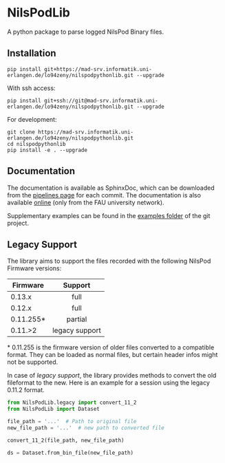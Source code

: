 # NilsPodLib

A python package to parse logged NilsPod Binary files.

## Installation

```
pip install git+https://mad-srv.informatik.uni-erlangen.de/lo94zeny/nilspodpythonlib.git --upgrade
```

With ssh access:

```
pip install git+ssh://git@mad-srv.informatik.uni-erlangen.de/lo94zeny/nilspodpythonlib.git --upgrade
```

For development:

```
git clone https://mad-srv.informatik.uni-erlangen.de/lo94zeny/nilspodpythonlib.git
cd nilspodpythonlib
pip install -e . --upgrade
```

## Documentation

The documentation is available as SphinxDoc, which can be downloaded from the [pipelines page](https://mad-srv.informatik.uni-erlangen.de/lo94zeny/nilspodpythonlib/-/jobs/artifacts/master/download?job=docs) for each commit.
The documentation is also available [online](http://lo94zeny.mad-pages.informatik.uni-erlangen.de/nilspodpythonlib/README.html) (only from the FAU university network).

Supplementary examples can be found in the [examples folder](https://mad-srv.informatik.uni-erlangen.de/lo94zeny/nilspodpythonlib/tree/master/examples) of the git project.

## Legacy Support

The library aims to support the files recorded with the following NilsPod Firmware versions:

| Firmware      | Support           |
| ------------- |:-----------------:|
| 0.13.x        | full              |
| 0.12.x        | full              |
| 0.11.255*     | partial           |
| 0.11.>2       | legacy support    |

\* 0.11.255 is the firmware version of older files converted to a compatible format.
They can be loaded as normal files, but certain header infos might not be supported.  

In case of *legacy support*, the library provides methods to convert the old fileformat to the new.
Here is an example for a session using the legacy 0.11.2 format.

```python
from NilsPodLib.legacy import convert_11_2
from NilsPodLib import Dataset

file_path = '...'  # Path to original file
new_file_path = '...'  # new path to converted file

convert_11_2(file_path, new_file_path)

ds = Dataset.from_bin_file(new_file_path)
```
 
